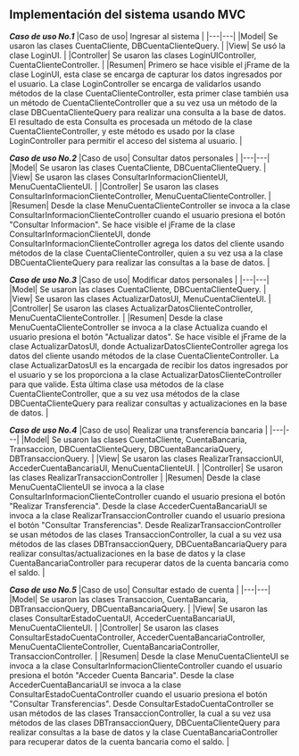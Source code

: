## Implementación del sistema usando MVC


***Caso de uso No.1***
|Caso de uso| Ingresar al sistema |
|---|---|
|Model| Se usaron las clases CuentaCliente, DBCuentaClienteQuery. |
|View| Se usó la clase LoginUI. |
|Controller| Se usaron las clases LoginUIController, CuentaClienteController. |
|Resumen| Primero se hace visible el jFrame de la clase LoginUI, esta clase se encarga de capturar los datos ingresados por el usuario. 
La clase LoginController se encarga de validarlos usando métodos de la clase CuentaClienteController, esta primer clase también
usa un método de CuentaClienteController que a su vez usa un método de la clase DBCuentaClienteQuery para realizar una consulta a la base de datos.
El resultado de esta Consulta es procesada un método de la clase CuentaClienteController, y este método es usado por la clase
LoginController para permitir el acceso del sistema al usuario. |



***Caso de uso No.2***
|Caso de uso| Consultar datos personales |
|---|---|
|Model| Se usaron las clases CuentaCliente, DBCuentaClienteQuery. |
|View| Se usaron las clases ConsultarInformacionClienteUI, MenuCuentaClienteUI. |
|Controller| Se usaron las clases ConsultarInformacionClienteController, MenuCuentaClienteController. |
|Resumen| Desde la clase MenuCuentaClienteController se invoca a la clase ConsultarInformacionClienteController cuando el usuario presiona el botón
"Consultar Informacion". Se hace visible el jFrame de la clase ConsultarInformacionClienteUI, donde ConsultarInformacionClienteController agrega los datos
del cliente usando métodos de la clase CuentaClienteController, quien a su vez usa a la clase DBCuentaClienteQuery para realizar las consultas a la
base de datos.  |



***Caso de uso No.3***
|Caso de uso| Modificar datos personales |
|---|---|
|Model| Se usaron las clases CuentaCliente, DBCuentaClienteQuery. |
|View| Se usaron las clases ActualizarDatosUI, MenuCuentaClienteUI. |
|Controller| Se usaron las clases ActualizarDatosClienteController, MenuCuentaClienteController. |
|Resumen| Desde la clase MenuCuentaClienteController se invoca a la clase Actualiza cuando el usuario presiona el botón
"Actualizar datos". Se hace visible el jFrame de la clase ActualizarDatosUI, donde ActualizarDatosClienteController agrega los datos
del cliente usando métodos de la clase CuentaClienteController. La clase ActualizarDatosUI es la encargada de recibir los datos ingresados por el usuario
y se los proporciona a la clase ActualizarDatosClienteController para que valide. Esta última clase usa métodos de la clase CuentaClienteController, que a su vez
usa métodos de la clase DBCuentaClienteQuery para realizar consultas y actualizaciones en la base de datos. |



***Caso de uso No.4***
|Caso de uso| Realizar una transferencia bancaria |
|---|---|
|Model| Se usaron las clases CuentaCliente, CuentaBancaria, Transaccion, DBCuentaClienteQuery, DBCuentaBancariaQuery, DBTransaccionQuery. |
|View| Se usaron las clases RealizarTransaccionUI, AccederCuentaBancariaUI, MenuCuentaClienteUI. |
|Controller| Se usaron las clases RealizarTransaccionController  |
|Resumen| Desde la clase MenuCuentaClienteUI se invoca a la clase ConsultarInformacionClienteController cuando el usuario presiona el botón
"Realizar Transferencia". Desde la clase AccederCuentaBancariaUI se invoca a la clase RealizarTransaccionController cuando el usuario presiona el botón
"Consultar Transferencias". Desde RealizarTransaccionController se usan métodos de las clases TransaccionController, la cual a su vez usa métodos de las clases
DBTransaccionQuery, DBCuentaBancariaQuery para realizar consultas/actualizaciones en la base de datos y la clase CuentaBancariaController para recuperar datos de la cuenta bancaria como el saldo.  |



***Caso de uso No.5***
|Caso de uso| Consultar estado de cuenta |
|---|---|
|Model| Se usaron las clases Transaccion, CuentaBancaria, DBTransaccionQuery, DBCuentaBancariaQuery.  |
|View| Se usaron las clases ConsultarEstadoCuentaUI, AccederCuentaBancariaUI, MenuCuentaClienteUI.  |
|Controller| Se usaron las clases ConsultarEstadoCuentaController, AccederCuentaBancariaController, MenuCuentaClienteController, CuentaBancariaController, TransaccionController.  |
|Resumen| Desde la clase MenuCuentaClienteUI se invoca a la clase ConsultarInformacionClienteController cuando el usuario presiona el botón
"Acceder Cuenta Bancaria". Desde la clase AccederCuentaBancariaUI se invoca a la clase ConsultarEstadoCuentaController cuando el usuario presiona el botón
"Consultar Transferencias". Desde ConsultarEstadoCuentaController se usan métodos de las clases TransaccionController, la cual a su vez usa métodos de las clases
DBTransaccionQuery, DBCuentaClienteQuery para realizar consultas a la base de datos y la clase CuentaBancariaController para recuperar datos de la cuenta bancaria como el saldo.  |
